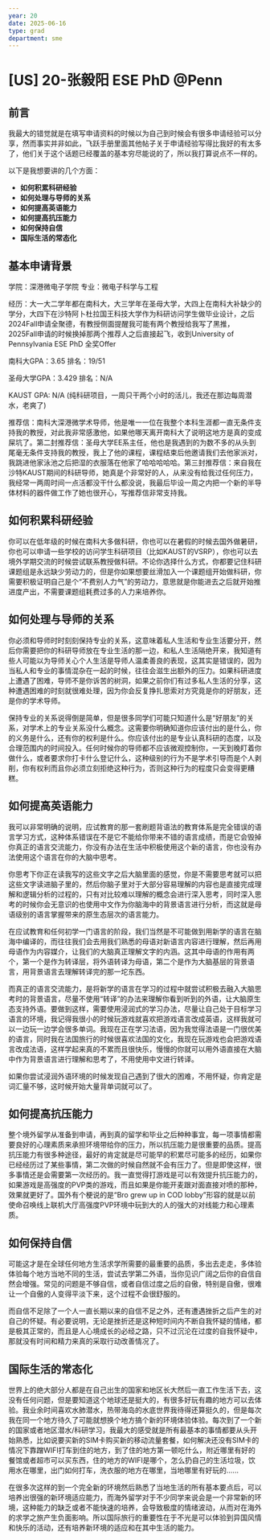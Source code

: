 ```yaml
---
year: 20
date: 2025-06-16
type: grad
department: sme
---
```


# [US] 20-张毅阳 ESE PhD @Penn

## 前言

我最大的错觉就是在填写申请资料的时候以为自己到时候会有很多申请经验可以分享，然而事实并非如此，飞跃手册里面其他帖子关于申请经验写得比我好的有太多了，他们关于这个话题已经覆盖的基本穷尽能说的了，所以我打算说点不一样的。

以下是我想要讲的几个方面：

- **如何积累科研经验**
- **如何处理与导师的关系**
- **如何提高英语能力**
- **如何提高抗压能力**
- **如何保持自信**
- **国际生活的常态化**

## 基本申请背景

学院：深港微电子学院
专业：微电子科学与工程

经历：大一大二学年都在南科大，大三学年在圣母大学，大四上在南科大补缺少的学分，大四下在沙特阿卜杜拉国王科技大学作为科研访问学生做毕业设计，之后2024Fall申请全聚德，有教授侧面提醒我可能有两个教授给我写了黑推，2025Fall申请的时候换掉那两个推荐人之后直接起飞，收到University of Pennsylvania ESE PhD 全奖Offer

南科大GPA：3.65 排名：19/51

圣母大学GPA：3.429 排名：N/A

<!-- cSpell:words KAUST VSRP -->

KAUST GPA: N/A (纯科研项目，一周只干两个小时的活儿，我还在那边每周潜水，老爽了)

推荐信：南科大深港微学术导师，他是唯一一位在我整个本科生涯都一直无条件支持我的教授，对此我非常感激他，如果他哪天离开南科大了说明这地方是真的变成屎坑了。第二封推荐信：圣母大学EE系主任，他也是我遇到的为数不多的从头到尾毫无条件支持我的教授，我上了他的课程，课程结束后他邀请我们去他家派对，我跳进他家泳池之后把湿的衣服落在他家了哈哈哈哈哈。第三封推荐信：来自我在沙特KAUST期间的科研导师，她真是个非常好的人，从来没有给我过任何压力，我经常一两周时间一点活都没干什么都没说，我最后毕设一周之内把一个新的半导体材料的器件做工作了她也很开心，写推荐信非常支持我。

## 如何积累科研经验

你可以在低年级的时候在南科大多做科研，你也可以在暑假的时候去国外做暑研，你也可以申请一些学校的访问学生科研项目（比如KAUST的VSRP），你也可以去境外学期交流的时候尝试联系教授做科研。不论你选择什么方式，你都要记住科研课题组是永远缺少劳动力的，但是你如果想要丝滑加入一个课题组开始做科研，你需要积极证明自己是个“不费别人力气”的劳动力，意思就是你能进去之后就开始推进度产出，不需要课题组耗费过多的人力来培养你。

## 如何处理与导师的关系

你必须和导师时时刻刻保持专业的关系，这意味着私人生活和专业生活要分开，然后你需要把你的科研导师放在专业生活的那一边，和私人生活隔绝开来，我知道有些人可能以为导师关心个人生活是导师人温柔善良的表现，这其实是错误的，因为当私人和专业的事情混杂在一起的时候，往往会滋生出额外的压力。如果科研进度上遭遇了困难，导师不是你诉苦的树洞，如果之前你们有过多私人生活的分享，这种遭遇困难的时刻就很难处理，因为你会反复挣扎思索对方究竟是你的好朋友，还是你的学术导师。

保持专业的关系说得倒是简单，但是很多同学们可能只知道什么是“好朋友”的关系，对学术上的专业关系没什么概念。这需要你明确知道你应该付出的是什么，你的义务是什么，还有你的权利是什么。你应该付出的是专业认真科研的态度，以及合理范围内的时间投入。任何时候你的导师都不应该微观控制你，一天到晚盯着你做什么，或者要求你打卡什么登记什么，这种级别的行为不是学术引导而是个人剥削，你有权利而且你必须立刻拒绝这种行为，否则这种行为的程度只会变得更糟糕。

## 如何提高英语能力

我可以非常明确的说明，应试教育的那一套刷题背语法的教育体系是完全错误的语言学习方式，这种体系错误在不是它不能给你带来不错的语言成绩，而是它会毁掉你真正的语言交流能力，你没有办法在生活中积极使用这个新的语言，你也没有办法使用这个语言在你的大脑中思考。

你思考下你正在读我写的这些文字之后大脑里面的感觉，你是不需要思考就可以把这些文字读进脑子里的，然后你脑子里对于大部分容易理解的内容也是直接完成理解和逻辑分析的过程的，只有对比较难以理解的概念会进行深入思考，同时深入思考的时候你会无意识的也使用中文作为你脑海中的背景语言进行分析，而这就是母语级别的语言掌握带来的原生态层次的语言能力。

在应试教育和任何初学一门语言的阶段，我们当然是不可能做到用新学的语言在脑海中编译的，而往往我们会去用我们熟悉的母语对新语言内容进行理解，然后再用母语作为内容媒介，让我们的大脑真正理解文字的内涵。这其中母语的作用有两个，第一个是作为转译层，将外语转译为母语，第二个是作为大脑基层的背景语言，用背景语言去理解转译完的那一坨东西。

而真正的语言交流能力，是将新学的语言在学习的过程中就尝试积极去融入大脑思考时的背景语言，尽量不使用“转译”的办法来理解你看到听到的外语，让大脑原生态支持外语。要做到这样，需要使用浸润式的学习办法，尽量让自己处于目标学习语言的环境，我记得我很小的时候玩游戏就喜欢把游戏语言改成英语，这样我就可以一边玩一边学会很多单词。我现在正在学习法语，因为我觉得法语是一门很优美的语言，同时我在法国旅行的时候很喜欢法国的文化，我现在玩游戏也会把游戏语言改成法语，这样学起来真的不累而且很快乐，慢慢的你就可以用外语直接在大脑中作为背景语言进行理解和思考了，不用使用中文进行转译。

如果你尝试浸润外语环境的时候发现自己遇到了很大的困难，不用怀疑，你肯定是词汇量不够，这时候开始大量背单词就可以了。

## 如何提高抗压能力

整个境外留学从准备到申请，再到真的留学和毕业之后种种事宜，每一项事情都需要良好的心理素质来承担环境带给你的压力，所以抗压能力是很重要的品质。提高抗压能力有很多种途径，最好的肯定就是尽可能早的积累尽可能多的经历，如果你已经经历过了某些事情，第二次做的时候自然就不会有压力了。但是即使这样，很多事情还是会需要第一次经历的。我一直觉得打游戏是可以有效提升抗压能力的，如果游戏是高强度的PVP类的游戏，而且如果是你能开麦跟对面直接对喷的那种，效果就更好了。国外有个梗说的是“Bro grew up in COD lobby”形容的就是以前使命召唤线上联机大厅高强度PVP环境中玩到大的人的强大的对线能力和心理素质。

## 如何保持自信

可能这才是在全球任何地方生活求学所需要的最重要的品质，多出去走走，多体验体验每个地方当地不同的生活，尝试去学第二外语，当你见识广阔之后你的自信自然会增强。常见的问题是不够自信，或者自信过度之后的自傲，特别是自傲，很难让一个自傲的人变得平淡下来，这个过程不会很舒服的。

而自信不足除了一个人一直长期以来的自信不足之外，还有遭遇挫折之后产生的对自己的怀疑。有必要说明，无论是挫折还是这种短时间内不断自我怀疑的情绪，都是极其正常的，而且是人心境成长的必经之路，只不过沉沦在过度的自我怀疑中，那就没有时间和精力来真的采取行动改善情况了。

## 国际生活的常态化

世界上的绝大部分人都是在自己出生的国家和地区长大然后一直工作生活下去，这没有任何问题，但是要知道这个地球还是挺大的，有很多好玩有趣的地方可以去体验。我业余时间喜欢水肺潜水，热带海岛的水底世界我待得还算挺久的，但是每次我在同一个地方待久了可能就想换个地方搞个新的环境体验体验。每次到了一个新的国家或者地区潜水/科研学习，我最大的感受就是所有最基本的事情都要从头开始熟悉，比如说要买新的SIM卡购买新的移动流量套餐，如何解决还没有SIM卡的情况下靠蹭WIFI打车到住的地方，到了住的地方第一顿吃什么，附近哪里有好的餐馆或者超市可以买东西，住的地方的WIFI是哪个，怎么扔自己的生活垃圾，饮用水在哪里，出门如何打车，洗衣服的地方在哪里，当地哪里有好玩的......

在很多次这样的到一个完全新的环境然后熟悉了当地生活的所有基本要点后，可以培养出很强的新环境适应能力，而海外留学对于不少同学来说会是一个非常新的环境，这种能力的缺乏或者不能快速的培养，会导致极度的情绪波动，从而对在海外的求学之旅产生负面影响。所以国际旅行的重要性在于不光是可以体验到异国风情和快乐的活动，还有培养新环境的适应和在其中生活的能力。
